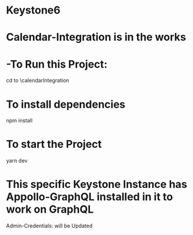 # Keystone6
# Calendar-Integration is in the works

# -To Run this Project: 
cd to \calendarIntegration

# To install dependencies
 npm install 

# To start the Project
 yarn dev 

# This specific Keystone Instance has Appollo-GraphQL installed in it to work on GraphQL 

Admin-Credentials:
will be Updated
